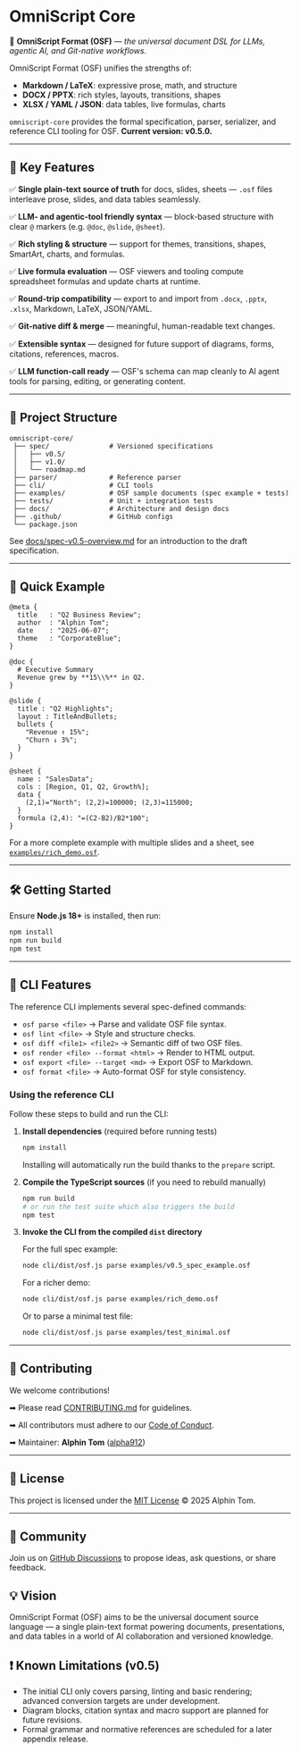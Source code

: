 # OmniScript Core

🚀 **OmniScript Format (OSF)** — _the universal document DSL for LLMs, agentic
AI, and Git-native workflows._

OmniScript Format (OSF) unifies the strengths of:

- **Markdown / LaTeX**: expressive prose, math, and structure
- **DOCX / PPTX**: rich styles, layouts, transitions, shapes
- **XLSX / YAML / JSON**: data tables, live formulas, charts

`omniscript-core` provides the formal specification, parser, serializer, and
reference CLI tooling for OSF. **Current version: v0.5.0.**

---

## 🌟 Key Features

✅ **Single plain-text source of truth** for docs, slides, sheets — `.osf` files
interleave prose, slides, and data tables seamlessly.

✅ **LLM- and agentic-tool friendly syntax** — block-based structure with clear
`@` markers (e.g. `@doc`, `@slide`, `@sheet`).

✅ **Rich styling & structure** — support for themes, transitions, shapes,
SmartArt, charts, and formulas.

✅ **Live formula evaluation** — OSF viewers and tooling compute spreadsheet
formulas and update charts at runtime.

✅ **Round-trip compatibility** — export to and import from `.docx`, `.pptx`,
`.xlsx`, Markdown, LaTeX, JSON/YAML.

✅ **Git-native diff & merge** — meaningful, human-readable text changes.

✅ **Extensible syntax** — designed for future support of diagrams, forms,
citations, references, macros.

✅ **LLM function-call ready** — OSF's schema can map cleanly to AI agent tools
for parsing, editing, or generating content.

---

## 📂 Project Structure

```
omniscript-core/
 ├── spec/               # Versioned specifications
 │   ├── v0.5/
 │   ├── v1.0/
 │   └── roadmap.md
 ├── parser/             # Reference parser
 ├── cli/                # CLI tools
 ├── examples/           # OSF sample documents (spec example + tests)
 ├── tests/              # Unit + integration tests
 ├── docs/               # Architecture and design docs
 ├── .github/            # GitHub configs
 └── package.json
```

See [docs/spec-v0.5-overview.md](docs/spec-v0.5-overview.md) for an introduction
to the draft specification.

---

## 🚀 Quick Example

```osf
@meta {
  title   : "Q2 Business Review";
  author  : "Alphin Tom";
  date    : "2025-06-07";
  theme   : "CorporateBlue";
}

@doc {
  # Executive Summary
  Revenue grew by **15\\%** in Q2.
}

@slide {
  title : "Q2 Highlights";
  layout : TitleAndBullets;
  bullets {
    "Revenue ↑ 15%";
    "Churn ↓ 3%";
  }
}

@sheet {
  name : "SalesData";
  cols : [Region, Q1, Q2, Growth%];
  data {
    (2,1)="North"; (2,2)=100000; (2,3)=115000;
  }
  formula (2,4): "=(C2-B2)/B2*100";
}
```

For a more complete example with multiple slides and a sheet, see
[`examples/rich_demo.osf`](examples/rich_demo.osf).

---

## 🛠 Getting Started

Ensure **Node.js 18+** is installed, then run:

```bash
npm install
npm run build
npm test
```

---

## 🚀 CLI Features

The reference CLI implements several spec-defined commands:

- `osf parse <file>` → Parse and validate OSF file syntax.
- `osf lint <file>` → Style and structure checks.
- `osf diff <file1> <file2>` → Semantic diff of two OSF files.
- `osf render <file> --format <html>` → Render to HTML output.
- `osf export <file> --target <md>` → Export OSF to Markdown.
- `osf format <file>` → Auto-format OSF for style consistency.

### Using the reference CLI

Follow these steps to build and run the CLI:

1. **Install dependencies** (required before running tests)

   ```bash
   npm install
   ```

   Installing will automatically run the build thanks to the `prepare` script.

2. **Compile the TypeScript sources** (if you need to rebuild manually)

   ```bash
   npm run build
   # or run the test suite which also triggers the build
   npm test
   ```

3. **Invoke the CLI from the compiled `dist` directory**

   For the full spec example:

   ```bash
   node cli/dist/osf.js parse examples/v0.5_spec_example.osf
   ```

   For a richer demo:

   ```bash
   node cli/dist/osf.js parse examples/rich_demo.osf
   ```

   Or to parse a minimal test file:

   ```bash
   node cli/dist/osf.js parse examples/test_minimal.osf
   ```

---

## 🤝 Contributing

We welcome contributions!

➡ Please read [CONTRIBUTING.md](CONTRIBUTING.md) for guidelines.

➡ All contributors must adhere to our [Code of Conduct](CODE_OF_CONDUCT.md).

➡ Maintainer: **Alphin Tom** ([alpha912](https://github.com/alpha912))

---

## 📄 License

This project is licensed under the [MIT License](LICENSE) © 2025 Alphin Tom.

---

## 💬 Community

Join us on
[GitHub Discussions](https://github.com/OmniScriptOSF/omniscript-core/discussions)
to propose ideas, ask questions, or share feedback.


## 💡 Vision

OmniScript Format (OSF) aims to be the universal document source language — a
single plain-text format powering documents, presentations, and data tables in a
world of AI collaboration and versioned knowledge.

## ❗ Known Limitations (v0.5)

- The initial CLI only covers parsing, linting and basic rendering; advanced conversion targets are under development.
- Diagram blocks, citation syntax and macro support are planned for future revisions.
- Formal grammar and normative references are scheduled for a later appendix release.
